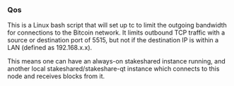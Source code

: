 ### Qos ###

This is a Linux bash script that will set up tc to limit the outgoing bandwidth for connections to the Bitcoin network. It limits outbound TCP traffic with a source or destination port of 5515, but not if the destination IP is within a LAN (defined as 192.168.x.x).

This means one can have an always-on stakeshared instance running, and another local stakeshared/stakeshare-qt instance which connects to this node and receives blocks from it.
